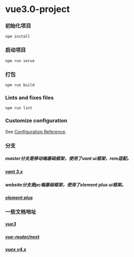<!--
 * @Author: 彭璟
 * @Date: 2020-11-16 10:50:16
 * @LastEditors: 彭璟
 * @LastEditTime: 2020-12-02 16:38:39
 * @Description: file content
-->
# vue3.0-project

### 初始化项目
```
npm install
```

### 启动项目
```
npm run serve
```

### 打包
```
npm run build
```

### Lints and fixes files
```
npm run lint
```

### Customize configuration
See [Configuration Reference](https://cli.vuejs.org/config/).


### 分支

##### master分支是移动端基础框架，使用了vant ui框架，rem适配。
##### [vant 3.x](https://youzan.github.io/vant/next/#/zh-CN)

##### website分支是pc端基础框架，使用了element plus ui框架。
##### [element plus](https://element-plus.org/#/zh-CN)

### 一些文档地址
##### [vue3](https://vue3js.cn/docs/zh/)
##### [vue-router/next](https://next.router.vuejs.org/)
##### [vuex v4.x](https://next.vuex.vuejs.org/)
